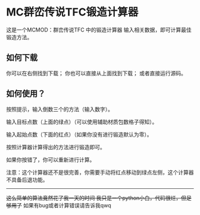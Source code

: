# MC群峦传说TFC锻造计算器

这是一个MCMOD：群峦传说TFC 中的锻造计算器
输入相关数据，即可计算最佳锻造方法。
## 如何下载
你可以在右侧找到下载；
你也可以直接从上面找到下载；
或者直接运行源码。
## 如何使用？
按照提示，输入倒数三个的方法（输入数字）。

输入目标点数（上面的绿点）（可以使用辅助材质包数格子得知）。

输入起始点数（下面的红点）（如果你没有进行锻造默认为零）。

按照计算器计算得出的方法进行锻造即可。

如果你按错了，你可以重新进行计算。

注意：这个计算器还不是很完善，你需要手动将红点移动到绿点左侧，这个计算器不具备后退功能。

------------
~~这么简单的算法竟然花了我一天的时间
我只是一个python小白，代码很烂，但足够用了~~
如果有bug或者计算错误请告诉我qwq
